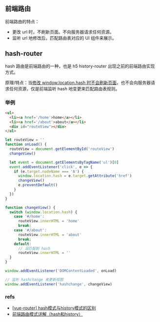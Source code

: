 ## 前端路由
前端路由的特点：
- 更改 url 时，不刷新页面。不向服务器请求任何资源。
- 监听 url 地修改后，匹配路由表对应的 UI 组件来展示。

## hash-router
hash 路由是前端路由的一种，也是 h5 history-router 出现之前的前端路由实现方式。

原理/特点：当[修改 window.location.hash 时不会刷新页面](location.md)，也不会向服务器请求任何资源，仅是前端监听 hash 地变更来匹配路由表规则。

### 举例
``` html
<ul>
  <li><a href='/home'>home</a></li>
  <li><a href='/about'>about</a></li>
  <div id="routeView"></div>
</ul>
```

``` js
let routeView = ''
function onLoad() {
  routeView = document.getElementById('routeView')
  changeView()

  let event = document.getElementsByTagName('ul')[0]
  event.addEventListener('click', e => {
    if (e.target.nodeName === 'A') {
      window.location.hash = e.target.getAttribute('href')
      changeView()
      e.preventDefault()
    }
  })
}

function changeView() {
  switch (window.location.hash) {
    case '#/home':
      routeView.innerHTML = 'home'
      break;
    case '#/about':
      routeView.innerHTML = 'about'
      break;
    default:
      // 没匹配到 hash
      routeView.innerHTML = ''
  }
}

window.addEventListener('DOMContentLoaded', onLoad)

// 监听 hashchange 来更新视图
window.addEventListener('hashchange', changeView)
```

### refs
- [[vue-router] hash模式与history模式的区别](https://juejin.cn/post/6844903841029160968)
- [前端路由模式详解（hash和history）](https://juejin.cn/post/6861586972696444942)
